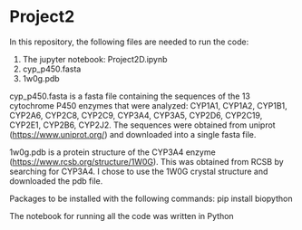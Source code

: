 # Project2

In this repository, the following files are needed to run the code:
1) The jupyter notebook: Project2D.ipynb
2) cyp_p450.fasta
3) 1w0g.pdb

cyp_p450.fasta is a fasta file containing the sequences of the 13 cytochrome P450 enzymes that were analyzed: CYP1A1, CYP1A2, CYP1B1, CYP2A6, CYP2C8, CYP2C9, CYP3A4, CYP3A5, CYP2D6, CYP2C19, CYP2E1, CYP2B6, CYP2J2. The sequences were obtained from uniprot (https://www.uniprot.org/) and downloaded into a single fasta file.
 
1w0g.pdb is a protein structure of the CYP3A4 enzyme (https://www.rcsb.org/structure/1W0G). This was obtained from RCSB by searching for CYP3A4. I chose to use the 1W0G crystal structure and downloaded the pdb file.

Packages to be installed with the following commands:
pip install biopython

The notebook for running all the code was written in Python
